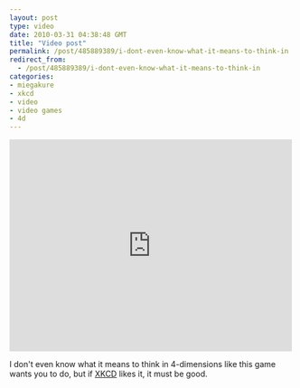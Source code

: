 ```yaml
---
layout: post
type: video
date: 2010-03-31 04:38:48 GMT
title: "Video post"
permalink: /post/485889389/i-dont-even-know-what-it-means-to-think-in
redirect_from: 
  - /post/485889389/i-dont-even-know-what-it-means-to-think-in
categories:
- miegakure
- xkcd
- video
- video games
- 4d
---
```

<iframe width="500" height="375"  id="youtube_iframe" src="https://www.youtube.com/embed/GhBoY6s-Fhw?feature=oembed&amp;enablejsapi=1&amp;wmode=opaque" frameborder="0" allow="accelerometer; autoplay; clipboard-write; encrypted-media; gyroscope; picture-in-picture" allowfullscreen title="Miegakure"></iframe>

I don't even know what it means to think in 4-dimensions like this game wants you to do, but if <a href="http://xkcd.com/721/">XKCD</a> likes it, it must be good.